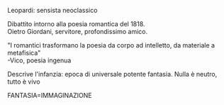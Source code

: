 Leopardi: sensista neoclassico  
  
Dibattito intorno alla poesia romantica del 1818.  
Oietro Giordani, servitore, profondissimo amico.  
  
  
"I romantici trasformano la poesia da corpo ad intelletto, da materiale a metafisica"  
-Vico, poesia ingenua  
  
Descrive l'infanzia: epoca di universale potente fantasia. Nulla è neutro, tutto è vivo  
			  
  
FANTASIA=IMMAGINAZIONE  

